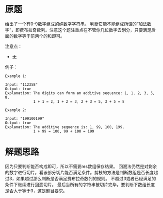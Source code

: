 # 原题
给出了一个有0-9数字组成的纯数字字符串。
判断它能不能组成所谓的“加法数字”，即费布拉奇数列。注意这个题注重点在不管你几位数字去划分，只要满足后面的数字等于前两个的和即可。

注意点：

  - 无

例子：

```
Example 1:

Input: "112358"
Output: true 
Explanation: The digits can form an additive sequence: 1, 1, 2, 3, 5, 8. 
             1 + 1 = 2, 1 + 2 = 3, 2 + 3 = 5, 3 + 5 = 8
             
Example 2:

Input: "199100199"
Output: true 
Explanation: The additive sequence is: 1, 99, 100, 199. 
             1 + 99 = 100, 99 + 100 = 199
```            

# 解题思路
因为只要判断能否构成即可，所以不需要res数组保存结果。
回溯法仍然是对剩余的数字进行切片，看该部分切片能否满足条件。剪枝的方法是判断数组是否长度超过3，如果超过那么判断是否满足费布拉奇数列的规则。
不超过3或者已经满足的条件下继续进行回溯切片。
最后当所有的字符串被切片完毕，要判断下数组长度是否大于等于3，这是题目要求。

